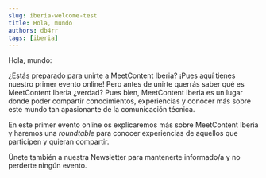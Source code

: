 ```yaml
---
slug: iberia-welcome-test
title: Hola, mundo
authors: db4rr
tags: [iberia]
---
```


Hola, mundo:

¿Estás preparado para unirte a MeetContent Iberia? ¡Pues aquí tienes nuestro primer evento online!
Pero antes de unirte querrás saber qué es MeetContent Iberia ¿verdad? Pues bien, MeetContent Iberia es un lugar donde poder compartir conocimientos,  experiencias y conocer más sobre este mundo tan apasionante de la comunicación técnica.

En este primer evento online os explicaremos más sobre MeetContent Iberia y haremos una _roundtable_ para conocer experiencias de aquellos que participen y quieran compartir. 

Únete también a nuestra Newsletter para mantenerte informado/a y no perderte ningún evento.

